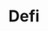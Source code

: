 ---
title: "Defi"
description: "Decentralized alternative to Kickstarter that leverages 0-risk yields for project funding."
url: "/"
category: "Industry"
weight: 3
---